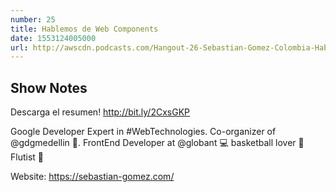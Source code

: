```yaml
---
number: 25
title: Hablemos de Web Components
date: 1553124005000
url: http://awscdn.podcasts.com/Hangout-26-Sebastian-Gomez-Colombia-Hablemos-de-Web-Components-bb31.mp3
---
```


## Show Notes

Descarga el resumen! http://bit.ly/2CxsGKP

Google Developer Expert in #WebTechnologies. Co-organizer of @gdgmedellin 💪. FrontEnd Developer at @globant 💻 basketball lover 🏀 Flutist 🎼

Website: https://sebastian-gomez.com/